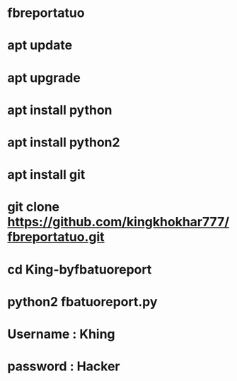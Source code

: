 # fbreportatuo
# apt update

# apt upgrade

# apt install python

# apt install python2

# apt install git

# git clone https://github.com/kingkhokhar777/fbreportatuo.git

# cd King-byfbatuoreport

# python2 fbatuoreport.py

# Username : Khing

# password : Hacker
